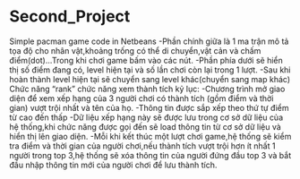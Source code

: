 # Second_Project
Simple pacman game code in Netbeans
-Phần chính giữa là 1 ma trận mô tả tọa độ cho nhân vật,khoảng trống có thể di chuyển,vật cản và chấm điểm(dot)...Trong khi chơi game bấm vào các nút.
-Phần phía dưới sẽ hiển thị số điểm đang có, level hiện tại
 và số lần chơi còn lại trong 1 lượt.
-Sau khi hoàn thành level hiện tại sẽ chuyển sang level khác(chuyển sang map khác)
Chức năng “rank” chức năng xem thành tích kỷ lục:
-Chương trình mở giao diện để xem xếp hạng của 3 người chơi có thành tích (gồm điểm và thời gian) vượt trội nhất và tên của họ.
-Thông tin được sắp xếp theo thứ tự điểm từ cao đến thấp
-Dữ liệu xếp hạng này sẽ được lưu trong cơ sở dữ liệu của hệ thống,khi chức năng được gọi đến sẽ load thông tin từ cơ sở dữ liệu và hiển thị lên giao diện.
-Mỗi khi kết thúc một lượt chơi game,hệ thống sẽ kiểm tra điểm và thời gian của người chơi,nếu thành tích vượt trội hơn ít nhất 1 người trong top 3,hệ thống sẽ xóa thông tin của người đứng đầu top 3 và bắt đầu nhập thông tin mới của người chơi để lưu thành tích.
